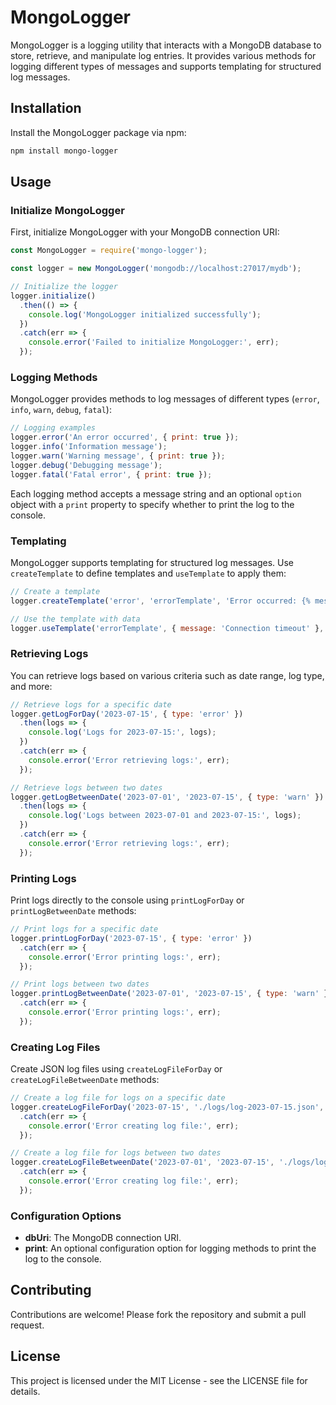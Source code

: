 
# MongoLogger

MongoLogger is a logging utility that interacts with a MongoDB database to store, retrieve, and manipulate log entries. It provides various methods for logging different types of messages and supports templating for structured log messages.

## Installation

Install the MongoLogger package via npm:

```bash
npm install mongo-logger
```

## Usage

### Initialize MongoLogger

First, initialize MongoLogger with your MongoDB connection URI:

```javascript
const MongoLogger = require('mongo-logger');

const logger = new MongoLogger('mongodb://localhost:27017/mydb');

// Initialize the logger
logger.initialize()
  .then(() => {
    console.log('MongoLogger initialized successfully');
  })
  .catch(err => {
    console.error('Failed to initialize MongoLogger:', err);
  });
```

### Logging Methods

MongoLogger provides methods to log messages of different types (`error`, `info`, `warn`, `debug`, `fatal`):

```javascript
// Logging examples
logger.error('An error occurred', { print: true });
logger.info('Information message');
logger.warn('Warning message', { print: true });
logger.debug('Debugging message');
logger.fatal('Fatal error', { print: true });
```

Each logging method accepts a message string and an optional `option` object with a `print` property to specify whether to print the log to the console.

### Templating

MongoLogger supports templating for structured log messages. Use `createTemplate` to define templates and `useTemplate` to apply them:

```javascript
// Create a template
logger.createTemplate('error', 'errorTemplate', 'Error occurred: {% message %}');

// Use the template with data
logger.useTemplate('errorTemplate', { message: 'Connection timeout' }, { print: true });
```

### Retrieving Logs

You can retrieve logs based on various criteria such as date range, log type, and more:

```javascript
// Retrieve logs for a specific date
logger.getLogForDay('2023-07-15', { type: 'error' })
  .then(logs => {
    console.log('Logs for 2023-07-15:', logs);
  })
  .catch(err => {
    console.error('Error retrieving logs:', err);
  });

// Retrieve logs between two dates
logger.getLogBetweenDate('2023-07-01', '2023-07-15', { type: 'warn' })
  .then(logs => {
    console.log('Logs between 2023-07-01 and 2023-07-15:', logs);
  })
  .catch(err => {
    console.error('Error retrieving logs:', err);
  });
```

### Printing Logs

Print logs directly to the console using `printLogForDay` or `printLogBetweenDate` methods:

```javascript
// Print logs for a specific date
logger.printLogForDay('2023-07-15', { type: 'error' })
  .catch(err => {
    console.error('Error printing logs:', err);
  });

// Print logs between two dates
logger.printLogBetweenDate('2023-07-01', '2023-07-15', { type: 'warn' })
  .catch(err => {
    console.error('Error printing logs:', err);
  });
```

### Creating Log Files

Create JSON log files using `createLogFileForDay` or `createLogFileBetweenDate` methods:

```javascript
// Create a log file for logs on a specific date
logger.createLogFileForDay('2023-07-15', './logs/log-2023-07-15.json', { type: 'error' })
  .catch(err => {
    console.error('Error creating log file:', err);
  });

// Create a log file for logs between two dates
logger.createLogFileBetweenDate('2023-07-01', '2023-07-15', './logs/log-2023-07-01-to-2023-07-15.json', { type: 'warn' })
  .catch(err => {
    console.error('Error creating log file:', err);
  });
```

### Configuration Options

- **dbUri**: The MongoDB connection URI.
- **print**: An optional configuration option for logging methods to print the log to the console.

## Contributing

Contributions are welcome! Please fork the repository and submit a pull request.

## License

This project is licensed under the MIT License - see the LICENSE file for details.

